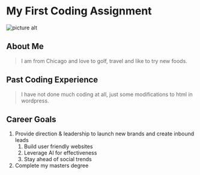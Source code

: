 # My First Coding Assignment #
![picture alt](https://media.giphy.com/media/HWEW9xASpZ44ICpGhP/giphy-downsized.gif)
## About Me ##
>I am from Chicago and love to golf, travel and like to try new foods. 
## Past Coding Experience
> I have not done much coding at all, just some modifications to html in wordpress.
## Career Goals ##
1. Provide direction & leadership to launch new brands and create inbound leads
     1. Build user friendly websites
     2. Leverage AI for effectiveness
     3. Stay ahead of social trends
2. Complete my masters degree

